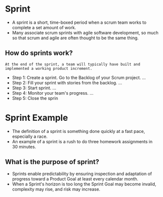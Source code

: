 # Sprint
* A sprint is a short, time-boxed period when a scrum team works to complete a set amount of work.
* Many associate scrum sprints with agile software development, so much so that scrum and agile are often thought to be the same thing.

## How do sprints work?
    At the end of the sprint, a team will typically have built and implemented a working product increment.
* Step 1: Create a sprint. Go to the Backlog of your Scrum project. ...
* Step 2: Fill your sprint with stories from the backlog. ...
* Step 3: Start sprint. ...
* Step 4: Monitor your team's progress. ...
* Step 5: Close the sprin

# Sprint Example
* The definition of a sprint is something done quickly at a fast pace, especially a race.
* An example of a sprint is a rush to do three homework assignments in 30 minutes.

## What is the purpose of sprint?
* Sprints enable predictability by ensuring inspection and adaptation of progress toward a Product Goal at least every calendar month.
* When a Sprint's horizon is too long the Sprint Goal may become invalid, complexity may rise, and risk may increase.